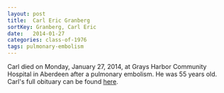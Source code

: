 ```yaml
---
layout: post
title:  Carl Eric Granberg
sortKey: Granberg, Carl Eric
date:   2014-01-27
categories: class-of-1976
tags: pulmonary-embolism
---
```

Carl died on Monday, January 27, 2014, at Grays Harbor Community Hospital in Aberdeen after a pulmonary embolism. He was 55 years old. Carl's full obituary can be found [here](http://tinyurl.com/oukt2o9).
